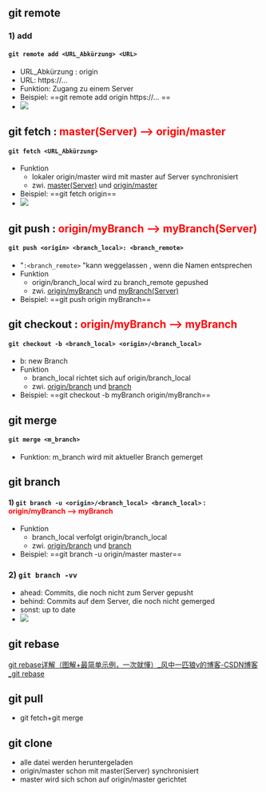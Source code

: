 ## git remote 
### 1) add 
#### **`git remote add <URL_Abkürzung> <URL>`**
- URL_Abkürzung : origin
- URL: https://...
- Funktion: Zugang zu einem Server 
- Beispiel: ==git remote add origin https://... ==
- ![](https://raw.githubusercontent.com/xiaomeng-huang-study/images/main/pictures_Obsidian/git_remote_add.png)


## git fetch : <font color="red">master(Server) --> origin/master</font>
#### **`git fetch <URL_Abkürzung>`** 
- Funktion
	- lokaler origin/master wird mit master auf Server synchronisiert 
	- zwi. <u>master(Server)</u> und <u>origin/master</u> 
- Beispiel: ==git fetch origin== 
- ![](https://raw.githubusercontent.com/xiaomeng-huang-study/images/main/pictures_Obsidian/git_fetch.png)


## git push : <font color="red">origin/myBranch --> myBranch(Server)</font>
#### **`git push <origin> <branch_local>: <branch_remote>`** 
- "`:<branch_remote>` "kann weggelassen , wenn die Namen entsprechen 
- Funktion
	- origin/branch_local wird zu branch_remote gepushed
	- zwi. <u>origin/myBranch</u> und <u>myBranch(Server)</u> 
- Beispiel: ==git push origin myBranch== 

## git checkout : <font color="red">origin/myBranch --> myBranch</font>
#### **`git checkout -b <branch_local> <origin>/<branch_local>`** 
- b: new Branch
- Funktion
	- branch_local richtet sich auf origin/branch_local
	- zwi. <u>origin/branch</u> und <u>branch</u> 
- Beispiel: ==git checkout -b myBranch origin/myBranch== 

## git merge 
#### **`git merge <m_branch>`** 
- Funktion: m_branch wird mit aktueller Branch gemerget

## git branch 
#### 1) **`git branch -u <origin>/<branch_local> <branch_local>`** : <font color="red">origin/myBranch --> myBranch</font>
- Funktion
	- branch_local verfolgt origin/branch_local
	- zwi. <u>origin/branch</u> und <u>branch</u> 
- Beispiel: ==git branch -u origin/master master== 
### 2) **`git branch -vv`** 
- ahead: Commits, die noch nicht zum Server gepusht 
- behind: Commits auf dem Server, die noch nicht gemerged
- sonst: up to date
- ![](https://raw.githubusercontent.com/xiaomeng-huang-study/images/main/pictures_Obsidian/git_branch_-vv.png)

## git rebase
[git rebase详解（图解+最简单示例，一次就懂）_风中一匹狼v的博客-CSDN博客_git rebase](https://blog.csdn.net/weixin_42310154/article/details/119004977) 

## git pull
- git fetch+git merge

## git clone
- alle datei werden heruntergeladen
- origin/master schon mit master(Server) synchronisiert
- master wird sich schon auf origin/master gerichtet